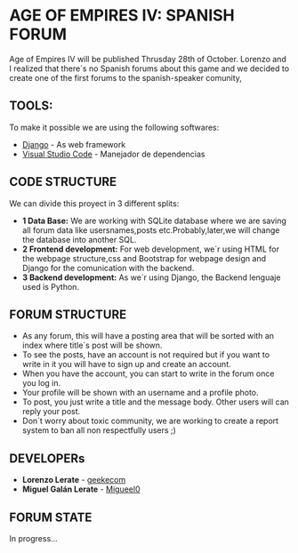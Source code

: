 # AGE OF EMPIRES IV: SPANISH FORUM

Age of Empires IV will be published Thrusday 28th of October. Lorenzo and I realized that there´s no Spanish forums about this game and we decided to create one of the first forums to the spanish-speaker comunity,

## TOOLS:

To make it possible we are using the following softwares:

* [Django](https://www.djangoproject.com/) - As web framework
* [Visual Studio Code](https://code.visualstudio.com/) - Manejador de dependencias

## CODE STRUCTURE
We can divide this proyect in 3 different splits:

* **1 Data Base:** We are working with SQLite database where we are saving all forum data like usersnames,posts etc.Probably,later,we will change the database into another SQL. 
* **2 Frontend development:** For web development, we´r using HTML for the webpage structure,css and Bootstrap for webpage design and Django for the comunication with the backend.
* **3 Backend development:** As we´r using Django, the Backend lenguaje used is Python.

## FORUM STRUCTURE
* As any forum, this will have a posting area that will be sorted with an index where title´s post will be shown.
* To see the posts, have an account is not required but if you want to write in it you will have to sign up and create an account.
* When you have the account, you can start to write in the forum once you log in.
* Your profile will be shown with an username and a profile photo.
* To post, you just write a title and the message body. Other users will can reply your post.
* Don´t worry about toxic community, we are working to create a report system to ban all non respectfully users ;)

## DEVELOPERs

* **Lorenzo Lerate** - [geekecom](https://github.com/geekecom)
* **Miguel Galán Lerate** - [Migueel0](https://github.com/Migueel0)

## FORUM STATE 
In progress...
